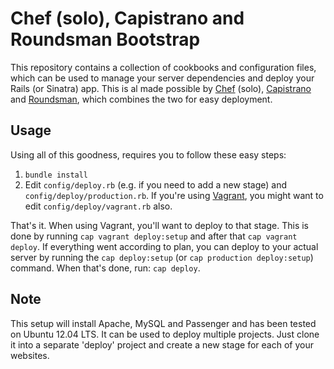 # Chef (solo), Capistrano and Roundsman Bootstrap

This repository contains a collection of cookbooks and configuration files, which can be used to manage your server dependencies and deploy your Rails (or Sinatra) app. This is al made possible by [Chef](http://www.opscode.com/chef/) (solo), [Capistrano](https://github.com/capistrano/capistrano) and [Roundsman](https://github.com/iain/roundsman), which combines the two for easy deployment.

## Usage

Using all of this goodness, requires you to follow these easy steps:

1. `bundle install`
2. Edit `config/deploy.rb` (e.g. if you need to add a new stage) and `config/deploy/production.rb`. If you're using [Vagrant](http://vagrantup.com/), you might want to edit `config/deploy/vagrant.rb` also.

That's it. When using Vagrant, you'll want to deploy to that stage. This is done by running `cap vagrant deploy:setup` and after that `cap vagrant deploy`. If everything went according to plan, you can deploy to your actual server by running the `cap deploy:setup` (or `cap production deploy:setup`) command. When that's done, run: `cap deploy`.

## Note

This setup will install Apache, MySQL and Passenger and has been tested on Ubuntu 12.04 LTS. It can be used to deploy multiple projects. Just clone it into a separate 'deploy' project and create a new stage for each of your websites.
